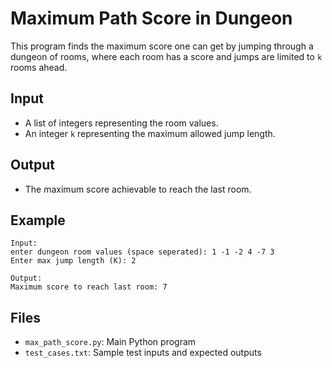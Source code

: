 # Maximum Path Score in Dungeon

This program finds the maximum score one can get by jumping through a dungeon of rooms, where each room has a score and jumps are limited to `k` rooms ahead.

## Input
- A list of integers representing the room values.
- An integer `k` representing the maximum allowed jump length.

## Output
- The maximum score achievable to reach the last room.

## Example
```
Input:
enter dungeon room values (space seperated): 1 -1 -2 4 -7 3
Enter max jump length (K): 2

Output:
Maximum score to reach last room: 7
```

## Files
- `max_path_score.py`: Main Python program
- `test_cases.txt`: Sample test inputs and expected outputs
